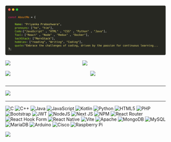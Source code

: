 ![Alt Text](https://github.com/prabashwara65/prabashwara65/blob/main/2.png)



<div style="display: flex; justify-content: space-between; align-items: center;">
    <img src="https://github-readme-stats.vercel.app/api?username=prabashwara65&theme=gruvbox&hide_border=true&include_all_commits=false&count_private=false" 
        style="width: 47%;">
    <img src="https://github-readme-streak-stats.herokuapp.com/?user=prabashwara65&theme=gruvbox&hide_border=true" style="width: 52%;">
</div>

<br>
<div style="display: flex; justify-content: space-between; align-items: center;">
    <img src="https://github-contributor-stats.vercel.app/api?username=prabashwara65&limit=5&theme=gruvbox&hide_border=true&combine_all_yearly_contributions=true"
        style="width: 52%;">
    <img src="https://github-readme-stats.vercel.app/api/top-langs/?username=prabashwara65&theme=gruvbox&hide_border=true&include_all_commits=false&count_private=false&layout=compact" style="width: 47%;">
</div>

<br>
 
---



![](https://github-profile-trophy.vercel.app/?username=prabashwara65&theme=gruvbox&no-frame=true&no-bg=false&margin-w=4)

---

![C](https://img.shields.io/badge/c-%2300599C.svg?style=for-the-badge&logo=c&logoColor=white) ![C++](https://img.shields.io/badge/c++-%2300599C.svg?style=for-the-badge&logo=c%2B%2B&logoColor=white) ![Java](https://img.shields.io/badge/java-%23ED8B00.svg?style=for-the-badge&logo=openjdk&logoColor=white) ![JavaScript](https://img.shields.io/badge/javascript-%23323330.svg?style=for-the-badge&logo=javascript&logoColor=%23F7DF1E) ![Kotlin](https://img.shields.io/badge/kotlin-%237F52FF.svg?style=for-the-badge&logo=kotlin&logoColor=white) ![Python](https://img.shields.io/badge/python-3670A0?style=for-the-badge&logo=python&logoColor=ffdd54) ![HTML5](https://img.shields.io/badge/html5-%23E34F26.svg?style=for-the-badge&logo=html5&logoColor=white) ![PHP](https://img.shields.io/badge/php-%23777BB4.svg?style=for-the-badge&logo=php&logoColor=white) ![Bootstrap](https://img.shields.io/badge/bootstrap-%238511FA.svg?style=for-the-badge&logo=bootstrap&logoColor=white) ![JWT](https://img.shields.io/badge/JWT-black?style=for-the-badge&logo=JSON%20web%20tokens) ![NodeJS](https://img.shields.io/badge/node.js-6DA55F?style=for-the-badge&logo=node.js&logoColor=white) ![Next JS](https://img.shields.io/badge/Next-black?style=for-the-badge&logo=next.js&logoColor=white) ![NPM](https://img.shields.io/badge/NPM-%23CB3837.svg?style=for-the-badge&logo=npm&logoColor=white) ![React Router](https://img.shields.io/badge/React_Router-CA4245?style=for-the-badge&logo=react-router&logoColor=white) ![React Hook Form](https://img.shields.io/badge/React%20Hook%20Form-%23EC5990.svg?style=for-the-badge&logo=reacthookform&logoColor=white) ![React Native](https://img.shields.io/badge/react_native-%2320232a.svg?style=for-the-badge&logo=react&logoColor=%2361DAFB) ![Vite](https://img.shields.io/badge/vite-%23646CFF.svg?style=for-the-badge&logo=vite&logoColor=white) ![Apache](https://img.shields.io/badge/apache-%23D42029.svg?style=for-the-badge&logo=apache&logoColor=white) ![MongoDB](https://img.shields.io/badge/MongoDB-%234ea94b.svg?style=for-the-badge&logo=mongodb&logoColor=white) ![MySQL](https://img.shields.io/badge/mysql-%2300000f.svg?style=for-the-badge&logo=mysql&logoColor=white) ![MariaDB](https://img.shields.io/badge/MariaDB-003545?style=for-the-badge&logo=mariadb&logoColor=white) ![Arduino](https://img.shields.io/badge/-Arduino-00979D?style=for-the-badge&logo=Arduino&logoColor=white) ![Cisco](https://img.shields.io/badge/cisco-%23049fd9.svg?style=for-the-badge&logo=cisco&logoColor=black) ![Raspberry Pi](https://img.shields.io/badge/-RaspberryPi-C51A4A?style=for-the-badge&logo=Raspberry-Pi)






[![](https://visitcount.itsvg.in/api?id=prabashwara65&icon=9&color=0)](https://visitcount.itsvg.in)

<!-- Proudly created with GPRM ( https://gprm.itsvg.in ) -->
